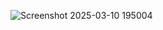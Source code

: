 ![Screenshot 2025-03-10 195004](https://github.com/user-attachments/assets/131f3e13-48cd-4798-91d9-64adb82fc4d6)
